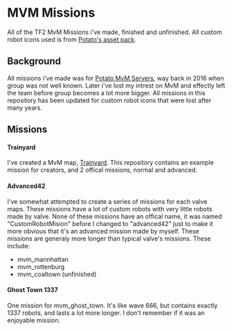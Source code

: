 # MVM Missions

All of the TF2 MvM Missions i've made, finished and unfinished. All custom robot icons used is from [Potato's asset pack](https://github.com/potato-tf/ArchiveAssets).

## Background

All missions i've made was for [Potato MvM Servers](https://steamcommunity.com/groups/potatomvmservers), way back in 2016 when group was not well known.
Later i've lost my intrest on MvM and effectly left the team before group becomes a lot more bigger. All missions in this repository has been updated for custom robot icons that were lost after many years.

## Missions

#### Trainyard

I've created a MvM map, [Trainyard](https://steamcommunity.com/sharedfiles/filedetails/?id=1160890619).
This repository contains an example mission for creators, and 2 offical missions, normal and advanced.

#### Advanced42

I've somewhat attempted to create a series of missions for each valve maps. These missions have a lot of custom robots with very little robots made by valve.
None of these missions have an offical name, it was named "CustomRobotMision" before I changed to "advanced42" just to make it more obvious that it's an advanced mission made by myself.
These missions are generaly more longer than typical valve's missions.
These include:
- mvm_mannhattan
- mvm_rottenburg
- mvm_coaltown (unfinished)

#### Ghost Town 1337

One mission for mvm_ghost_town. It's like wave 666, but contains exactly 1337 robots, and lasts a lot more longer. I don't remember if it was an enjoyable mission.